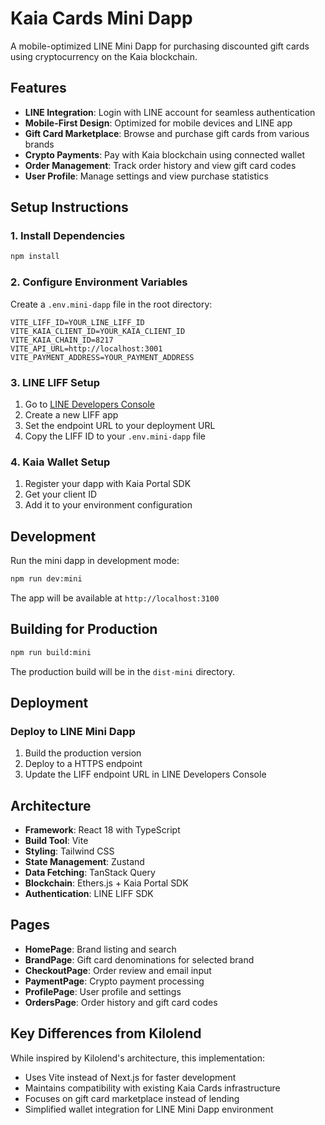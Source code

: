 # Kaia Cards Mini Dapp

A mobile-optimized LINE Mini Dapp for purchasing discounted gift cards using cryptocurrency on the Kaia blockchain.

## Features

- **LINE Integration**: Login with LINE account for seamless authentication
- **Mobile-First Design**: Optimized for mobile devices and LINE app
- **Gift Card Marketplace**: Browse and purchase gift cards from various brands
- **Crypto Payments**: Pay with Kaia blockchain using connected wallet
- **Order Management**: Track order history and view gift card codes
- **User Profile**: Manage settings and view purchase statistics

## Setup Instructions

### 1. Install Dependencies

```bash
npm install
```

### 2. Configure Environment Variables

Create a `.env.mini-dapp` file in the root directory:

```env
VITE_LIFF_ID=YOUR_LINE_LIFF_ID
VITE_KAIA_CLIENT_ID=YOUR_KAIA_CLIENT_ID
VITE_KAIA_CHAIN_ID=8217
VITE_API_URL=http://localhost:3001
VITE_PAYMENT_ADDRESS=YOUR_PAYMENT_ADDRESS
```

### 3. LINE LIFF Setup

1. Go to [LINE Developers Console](https://developers.line.biz/console/)
2. Create a new LIFF app
3. Set the endpoint URL to your deployment URL
4. Copy the LIFF ID to your `.env.mini-dapp` file

### 4. Kaia Wallet Setup

1. Register your dapp with Kaia Portal SDK
2. Get your client ID
3. Add it to your environment configuration

## Development

Run the mini dapp in development mode:

```bash
npm run dev:mini
```

The app will be available at `http://localhost:3100`

## Building for Production

```bash
npm run build:mini
```

The production build will be in the `dist-mini` directory.

## Deployment

### Deploy to LINE Mini Dapp

1. Build the production version
2. Deploy to a HTTPS endpoint
3. Update the LIFF endpoint URL in LINE Developers Console

## Architecture

- **Framework**: React 18 with TypeScript
- **Build Tool**: Vite
- **Styling**: Tailwind CSS
- **State Management**: Zustand
- **Data Fetching**: TanStack Query
- **Blockchain**: Ethers.js + Kaia Portal SDK
- **Authentication**: LINE LIFF SDK

## Pages

- **HomePage**: Brand listing and search
- **BrandPage**: Gift card denominations for selected brand
- **CheckoutPage**: Order review and email input
- **PaymentPage**: Crypto payment processing
- **ProfilePage**: User profile and settings
- **OrdersPage**: Order history and gift card codes

## Key Differences from Kilolend

While inspired by Kilolend's architecture, this implementation:
- Uses Vite instead of Next.js for faster development
- Maintains compatibility with existing Kaia Cards infrastructure
- Focuses on gift card marketplace instead of lending
- Simplified wallet integration for LINE Mini Dapp environment